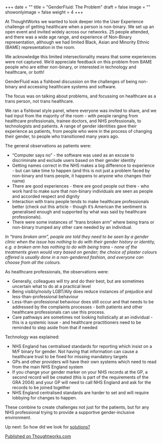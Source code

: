 +++
date = ""
title = "GenderFluid: The Problem"
draft = false
image = ""
showonlyimage = false
weight = 4
+++

At ThoughtWorks we wanted to look deeper into the User Experience challenge of getting healthcare when a person is non-binary. We set up an open event and invited widely across our networks. 25 people attended, and there was a wide age range, and experience of Non-Binary representation, although we had limited Black, Asian and Minority Ethnic (BAME) representation in the room.
<!--more-->

We acknowledge this limited intersectionality means that some experiences were not captured. We’d appreciate feedback on this problem from BAME people who are either non-binary, or interested in technology and healthcare, or both!

GenderFluid was a fishbowl discussion on the challenges of being non-binary and accessing healthcare systems and software.

The focus was on talking about problems, and focussing on healthcare as a trans person, not trans healthcare.

We ran a fishbowl style panel, where everyone was invited to share, and we had input from the majority of the room - with people ranging from healthcare professionals, trainee doctors, and NHS professionals, to technologists and patients. A range of gender identities gave their experience as patients, from people who were in the process of changing their gender, to people who transitioned many years ago.

The general observations as patients were:
* “Computer says no” - the software was used as an excuse to discriminate and exclude users based on their gender identity
* Getting names correct in the NHS makes a big difference to experience - but can take time to happen (and this is not just a problem faced by non-binary and trans people, it happens to anyone who changes their name)
* There are good experiences - there are good people out there - who work hard to make sure that non-binary individuals are seen as people and accorded respect and dignity
* Interaction with trans people tends to make healthcare professionals better (check out this article - though it’s American the sentiment is generalised enough and supported by what was said by healthcare professionals).
* There were some instances of “trans broken arm” where being trans or non-binary trumped any other care needed by an individual. 

_In “trans broken arm”, people are told they need to be seen by a gender clinic when the issue has nothing to do with their gender history or identity, e.g. a broken arm has nothing to do with being trans - none of the treatments given would vary based on gender; the choice of plaster colours offered is usually done in a non-gendered fashion, and everyone can choose from all the colours._

As healthcare professionals, the observations were:
* Generally, colleagues will try and do their best, but are sometimes uncertain what to do at a practical level
* Being visibly/noisily LGBT/Ally does reduce instances of prejudice and less-than-professional behaviour
* Less-than-professional behaviour does still occur and that needs to be addressed by the complaints processes - both patients and other healthcare professionals can use this process.
* Care pathways are sometimes not looking holistically at an individual - this is a systemic issue - and healthcare practitioners need to be reminded to step aside from that if needed

Technology was explained:
* NHS England has centralised standards for reporting which insist on a M/F binary for gender. Not having that information can cause a healthcare trust to be fined for missing mandatory targets
* GPs and other providers will have their own systems which need to read from the main NHS England system
* If you change your gender marker on your NHS records at the GP, a second record will be created (this is part of the requirements of the GRA 2004) and your GP will need to call NHS England and ask for the records to be joined together
* NHS England centralised standards are harder to set and will require lobbying for changes to happen.

These combine to create challenges not just for the patients, but for any NHS professional trying to provide a supportive gender-inclusive environment.

Up next: So how did we look for [solutions?](/portfolio/genderfluid-the-solution/)

[Published on Thoughtworks.com](https://www.thoughtworks.com/insights/blog/genderfluid-problem)